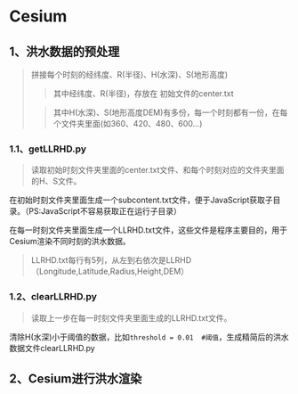 # Cesium

## 1、洪水数据的预处理

> 拼接每个时刻的经纬度、R(半径)、H(水深)、S(地形高度)
>
> > 其中经纬度、R(半径)，存放在 初始文件的center.txt
>
> > 其中H(水深)、S(地形高度DEM)有多份，每一个时刻都有一份，在每个文件夹里面(如360、420、480、600...)

### 1.1、getLLRHD.py

> 读取初始时刻文件夹里面的center.txt文件、和每个时刻对应的文件夹里面的H、S文件。

在初始时刻文件夹里面生成一个subcontent.txt文件，便于JavaScript获取子目录。（PS:JavaScript不容易获取正在运行子目录）

在每一时刻文件夹里面生成一个LLRHD.txt文件，这些文件是程序主要目的，用于Cesium渲染不同时刻的洪水数据。

> LLRHD.txt每行有5列，从左到右依次是LLRHD（Longitude,Latitude,Radius,Height,DEM）

### 1.2、clearLLRHD.py

> 读取上一步在每一时刻文件夹里面生成的LLRHD.txt文件。

清除H(水深)小于阈值的数据，比如`threshold = 0.01  #阈值`，生成精简后的洪水数据文件clearLLRHD.py

## 2、Cesium进行洪水渲染